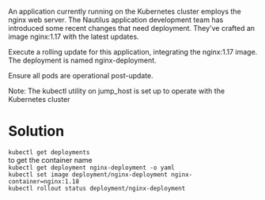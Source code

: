 An application currently running on the Kubernetes cluster employs the nginx web server. The Nautilus application development team has introduced some recent changes that need deployment. They've crafted an image nginx:1.17 with the latest updates.


Execute a rolling update for this application, integrating the nginx:1.17 image. The deployment is named nginx-deployment.

Ensure all pods are operational post-update.

Note: The kubectl utility on jump_host is set up to operate with the Kubernetes cluster

# Solution
`kubectl get deployments`  
to get the container name    
`kubectl get deployment nginx-deployment -o yaml`    
`kubectl set image deployment/nginx-deployment nginx-container=nginx:1.18`      
`kubectl rollout status deployment/nginx-deployment`
